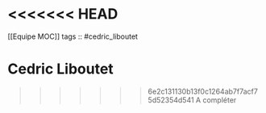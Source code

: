 <<<<<<< HEAD
=======
[[Equipe MOC]]
tags :: #cedric_liboutet

# Cedric Liboutet

>>>>>>> 6e2c131130b13f0c1264ab7f7acf75d52354d541
A compléter
